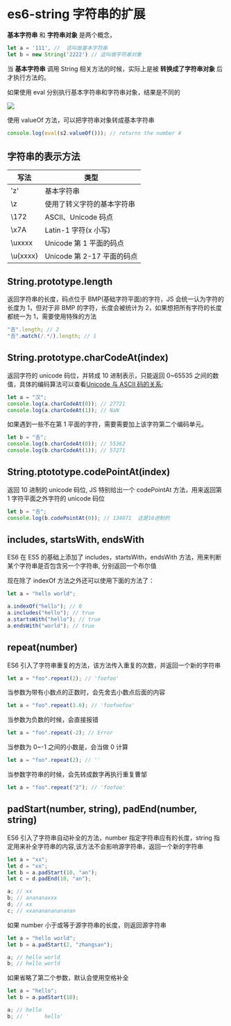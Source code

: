 # es6-string 字符串的扩展

**基本字符串** 和 **字符串对象** 是两个概念，

```js
let a = '111', //  这叫做基本字符串
let b = new String('2222') // 这叫做字符串对象
```

当 **基本字符串** 调用 String 相关方法的时候，实际上是被 **转换成了字符串对象** 后才执行方法的。

如果使用 eval 分别执行基本字符串和字符串对象，结果是不同的

![](./images/QQ20180601-110818.png)

使用 valueOf 方法，可以把字符串对象转成基本字符串

```js
console.log(eval(s2.valueOf())); // returns the number 4
```

## 字符串的表示方法

| 写法     | 类型                       |
| -------- | -------------------------- |
| 'z'      | 基本字符串                 |
| \z       | 使用了转义字符的基本字符串 |
| \172     | ASCII、Unicode 码点        |
| \x7A     | Latin-1 字符(x 小写)       |
| \uxxxx   | Unicode 第 1 平面的码点    |
| \u{xxxx} | Unicode 第 2-17 平面的码点 |

## String.prototype.length

返回字符串的长度，码点位于 BMP(基础字符平面)的字符，JS 会统一认为字符的长度为 1，但对于非 BMP 的字符，长度会被统计为 2，如果想把所有字符的长度都统一为 1，需要使用特殊的方法

```js
"𠮷".length; // 2
"𠮷".match(/.*/).length; // 1
```

## String.prototype.charCodeAt(index)

返回字符的 unicode 码位，并转成 10 进制表示，只能返回 0~65535 之间的数值，具体的编码算法可以查看[Unicode 与 ASCII 码的关系](../unicode-ascii/index.md);

```js
let a = "汉";
console.log(a.charCodeAt(0)); // 27721
console.log(a.charCodeAt(1)); // NaN
```

如果遇到一些不在第 1 平面的字符，需要需要加上该字符第二个编码单元。

```js
let b = "𠮷";
console.log(b.charCodeAt(0)); // 55362
console.log(b.charCodeAt(1)); // 57271
```

## String.ptototype.codePointAt(index)

返回 10 进制的 unicode 码位, JS 特别给出一个 codePointAt 方法，用来返回第 1 字符平面之外字符的 unicode 码位

```js
let b = "𠮷";
console.log(b.codePointAt(0)); // 134071  这是10进制的
```

## includes, startsWith, endsWith

ES6 在 ES5 的基础上添加了 includes，startsWith，endsWith 方法，用来判断某个字符串是否包含另一个字符串, 分别返回一个布尔值

现在除了 indexOf 方法之外还可以使用下面的方法了：

```js
let a = "hello world";

a.indexOf("hello"); // 0
a.includes("hello"); // true
a.startsWith("hello"); // true
a.endsWith("world"); // true
```

## repeat(number)

ES6 引入了字符串重复的方法，该方法传入重复的次数，并返回一个新的字符串

```js
let a = "foo".repeat(2); // 'foofoo'
```

当参数为带有小数点的正数时，会先舍去小数点后面的内容

```js
let a = "foo".repeat(3.6); // 'foofoofoo'
```

当参数为负数的时候，会直接报错

```js
let a = "foo".repeat(-2); // Error
```

当参数为 0~-1 之间的小数是，会当做 0 计算

```js
let a = "foo".repeat(2); // ''
```

当参数字符串的时候，会先转成数字再执行重复曹邹

```js
let a = "foo".repeat("2"); // 'foofoo'
```

## padStart(number, string), padEnd(number, string)

ES6 引入了字符串自动补全的方法，number 指定字符串应有的长度，string 指定用来补全字符串的内容,该方法不会影响源字符串，返回一个新的字符串

```js
let a = "xx";
let d = "xx";
let b = a.padStart(10, "an");
let c = d.padEnd(10, "an");

a; // xx
b; // anananaxxx
d; // xx
c; // xxananananananan
```

如果 number 小于或等于源字符串的长度，则返回源字符串

```js
let a = "hello world";
let b = a.padStart(2, "zhangsan");

a; // hello world
b; // hello world
```

如果省略了第二个参数，默认会使用空格补全

```js
let a = "hello";
let b = a.padStart(10);

a; // hello
b; // '     hello'
```
